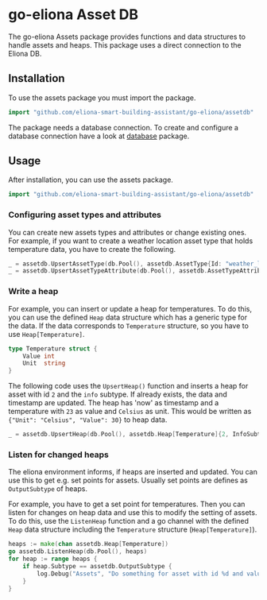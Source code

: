 # go-eliona Asset DB
The go-eliona Assets package provides functions and data structures to handle assets and heaps. This package uses a direct connection to the Eliona DB.

## Installation
To use the assets package you must import the package.

```go
import "github.com/eliona-smart-building-assistant/go-eliona/assetdb"
```

The package needs a database connection. To create and configure a database connection
have a look at [database](../db) package.    

## Usage

After installation, you can use the assets package.

```go
import "github.com/eliona-smart-building-assistant/go-eliona/assetdb"
```

### Configuring asset types and attributes

You can create new assets types and attributes or change existing ones. For example, if you want to create a weather location asset type that holds temperature data, you have to create the following.

```go
_ = assetdb.UpsertAssetType(db.Pool(), assetdb.AssetType{Id: "weather_location", Custom: true, Vendor: "ITEC AG", Translation: Translation{German: "Wetterstation", English: "Weather location"}})
_ = assetdb.UpsertAssetTypeAttribute(db.Pool(), assetdb.AssetTypeAttribute{AssetTypeId: "weather_location", AttributeType: "temperature", Id: "temperature", Subtype: assetdb.InputSubtype, Enable: true, Translation: Translation{German: "Temperatur", English: "Temperature"}})
```

### Write a heap

For example, you can insert or update a heap for temperatures. To do this, you can use the defined `Heap` data structure which
has a generic type for the data. If the data corresponds to `Temperature` structure, so you have to use `Heap[Temperature]`.

```go
type Temperature struct {
    Value int
    Unit  string
}
```

The following code uses the `UpsertHeap()` function and inserts a heap for
asset with id `2` and  the `info` subtype. If already exists, the
data and timestamp are updated. The heap has 'now' as timestamp and a temperature with `23` as value
and `Celsius` as unit. This would be written as `{"Unit": "Celsius", "Value": 30}` to heap data.

```go
_ = assetdb.UpsertHeap(db.Pool(), assetdb.Heap[Temperature]{2, InfoSubtype, time.Time{}, Temperature{35, "Celsius"}})
```

### Listen for changed heaps

The eliona environment informs, if heaps are inserted and updated. You can use this to get e.g. set points for
assets. Usually set points are defines as `OutputSubtype` of heaps.

For example, you have to get a set point for temperatures. Then you can listen for changes on heap data and use this
to modify the setting of assets. To do this, use the `ListenHeap` function and a go channel with the defined `Heap`
data structure including the `Temperature` structure (`Heap[Temperature]`).

```go
heaps := make(chan assetdb.Heap[Temperature])
go assetdb.ListenHeap(db.Pool(), heaps)
for heap := range heaps {
    if heap.Subtype == assetdb.OutputSubtype {
        log.Debug("Assets", "Do something for asset with id %d and value %d unit %s.", heap.AssetId, heap.GetData().Value, heap.GetData().Unit)
    }
}
```
